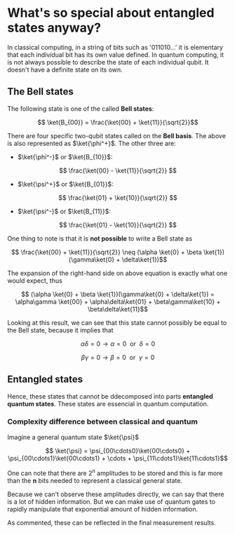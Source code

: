 # What's so special about entangled states anyway?

In classical computing, in a string of bits such as '011010...' it is 
elementary that each individual bit has its own value defined. In
quantum computing, it is not always possible to describe the state of
each individual qubit. It doesn't have a definite state on its own.

## The Bell states

The following state is one of the called **Bell states**:

$$ \ket{B_{00}} = \frac{\ket{00} + \ket{11}}{\sqrt{2}}$$

There are four specific two-qubit states called on the **Bell basis**.
The above is also represented as $\ket{\phi^+}$. The other three are:

- $\ket{\phi^-}$  or $\ket{B_{10}}$:
  
$$ \frac{\ket{00} - \ket{11}}{\sqrt{2}} $$

- $\ket{\psi^+}$  or $\ket{B_{01}}$:

$$ \frac{\ket{01} + \ket{10}}{\sqrt{2}} $$

- $\ket{\psi^-}$  or $\ket{B_{11}}$:

$$ \frac{\ket{01} - \ket{10}}{\sqrt{2}} $$

One thing to note is that it is **not possible** to write a Bell state as

$$ \frac{\ket{00} + \ket{11}}{\sqrt{2}} \neq (\alpha \ket{0} + \beta
\ket{1})(\gamma\ket{0} + \delta\ket{1})$$

The expansion of the right-hand side on above equation is exactly what
one would expect, thus

$$ (\alpha \ket{0} + \beta
\ket{1})(\gamma\ket{0} + \delta\ket{1}) = \alpha\gamma \ket{00} +
\alpha\delta\ket{01} + \beta\gamma\ket{10} + \beta\delta\ket{11}$$

Looking at this result, we can see that this state cannot possibly be
equal to the Bell state, because it implies that

$$ \alpha\delta = 0 \rightarrow \alpha = 0 \ \ \text{or} \ \ \delta = 0 $$

$$ \beta\gamma = 0 \rightarrow \beta = 0 \ \ \text{or} \ \ \gamma = 0 $$

## Entangled states
Hence, these states that cannot be ddecomposed into parts **entangled
quantum states**. These states are essencial in quantum computation.

### Complexity difference between classical and quantum

Imagine a general quantum state $\ket{\psi}$

$$ \ket{\psi} = \psi_{00\cdots0}\ket{00\cdots0} + \psi_{00\cdots1}\ket{00\cdots1} + \cdots + \psi_{11\cdots1}\ket{11\cdots1}$$

One can note that there are $2^n$ amplitudes to be stored and this is 
far more than the **n** bits needed to represent a classical general
state.

Because we can't observe these amplitudes directly, we can say that
there is a lot of hidden information. But we can make use of quantum
gates to rapidly manipulate that exponential amount of hidden information.

As commented, these can be reflected in the final measurement results.

